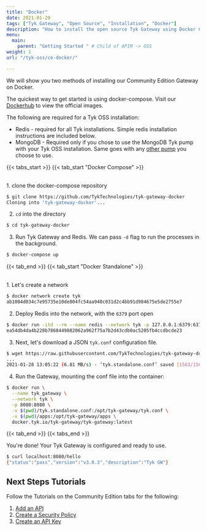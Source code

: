 ```yaml
---
title: "Docker"
date: 2021-01-20
tags: ["Tyk Gateway", "Open Source", "Installation", "Docker"]
description: "How to install the open source Tyk Gateway using Docker Compose or as Docker Standalone"
menu:
  main:
    parent: "Getting Started " # Child of APIM -> OSS
weight: 1
url: "/tyk-oss/ce-docker/"

---
```


We will show you two methods of installing our Community Edition Gateway on Docker.

The quickest way to get started is using docker-compose.  Visit our [Dockerhub](https://hub.docker.com/u/tykio/) to view the official images.

The following are required for a Tyk OSS installation:
 - Redis   - required for all Tyk installations.
             Simple redis installation instructions are included below.
 - MongoDB - Required only if you chose to use the MongoDB Tyk pump with your Tyk OSS installation. Same goes with any
             [other pump](/analytics-and-reporting/other-data-stores/) you choose to use.
             
{{< tabs_start >}}
{{< tab_start "Docker Compose" >}}


<br>
1. clone the docker-compose repository

```bash
$ git clone https://github.com/TykTechnologies/tyk-gateway-docker
Cloning into 'tyk-gateway-docker'...
```

2. `cd` into the directory
```.bash
$ cd tyk-gateway-docker
```

3. Run Tyk Gateway and Redis.  We can pass `-d` flag to run the processes in the background.
```.bash
$ docker-compose up
```
{{< tab_end >}}
{{< tab_start "Docker Standalone" >}}

<br>
1. Let's create a network

```.bash
$ docker network create tyk
ab1084d034c7e95735e10de804fc54aa940c031d2c4bb91d984675e5de2755e7
```

2. Deploy Redis into the network, with the `6379` port open
```.bash
$ docker run -itd --rm --name redis --network tyk -p 127.0.0.1:6379:6379 redis:4.0-alpine
ea54db4da4b228b7868449882062a962f75a7b2d43cdb0ac5205fb4ccdbcde23
```


3. Next, let's download a JSON `tyk.conf` configuration file. 

```.bash
$ wget https://raw.githubusercontent.com/TykTechnologies/tyk-gateway-docker/master/tyk.standalone.conf
...
2021-01-28 13:05:22 (6.81 MB/s) - ‘tyk.standalone.conf’ saved [1563/1563]
```

4. Run the Gateway, mounting the conf file into the container:
```.bash
$ docker run \
  --name tyk_gateway \
  --network tyk \
  -p 8080:8080 \
  -v $(pwd)/tyk.standalone.conf:/opt/tyk-gateway/tyk.conf \
  -v $(pwd)/apps:/opt/tyk-gateway/apps \
  docker.tyk.io/tyk-gateway/tyk-gateway:latest
```

{{< tab_end >}}
{{< tabs_end >}}

You're done! Your Tyk Gateway is configured and ready to use.

```.bash
$ curl localhost:8080/hello
{"status":"pass","version":"v3.0.3","description":"Tyk GW"}
```

## Next Steps Tutorials

Follow the Tutorials on the Community Edition tabs for the following:

1. [Add an API](/docs/getting-started/tutorials/create-api/)
2. [Create a Security Policy](/docs/getting-started/tutorials/create-security-policy/)
3. [Create an API Key](/docs/getting-started/tutorials/create-api-key/)